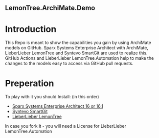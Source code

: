 ## LemonTree.ArchiMate.Demo


# Introduction
This Repo is meant to show the capabilities you gain by using ArchiMate models on GitHub.
Sparx Systems Enterprise Architect with ArchiMate, LieberLieber LemonTree and Syntevo SmartGit are used to realize this.
GitHub Actions and LieberLieber LemonTree.Automation help to make the changes to the models easy to access via GitHub pull requests.

# Preperation
To play with it you should Install: (in this order)

* [Sparx Systems Enterprise Architect 16 or 16.1](https://sparxsystems.com/)
* [Syntevo SmartGit](https://www.syntevo.com/smartgit/)
* [LieberLieber LemonTree](https://www.lieberlieber.com/en/lemontree)

In case you fork it - you will need a License for LieberLieber LemonTree.Automation

